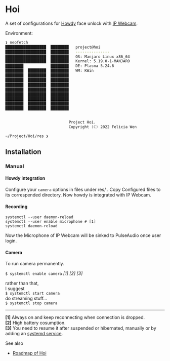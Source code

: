 # Hoi

A set of configurations for [Howdy](https://github.com/boltgolt/howdy) face unlock with [IP Webcam](https://market.android.com/details?id=com.pas.webcam).  

Environment:

```zsh
❯ neofetch
██████████████████  ████████   project@hoi 
██████████████████  ████████   --------------- 
██████████████████  ████████   OS: Manjaro Linux x86_64 
██████████████████  ████████   Kernel: 5.19.0-1-MANJARO 
████████            ████████   DE: Plasma 5.24.6 
████████  ████████  ████████   WM: KWin
████████  ████████  ████████
████████  ████████  ████████
████████  ████████  ████████
████████  ████████  ████████
████████  ████████  ████████
████████  ████████  ████████
████████  ████████  ████████
████████  ████████  ████████
                               

                            Project Hoi. 
                            Copyright (C) 2022 Felicia Wen

~/Project/Hoi/res ❯ 
```

## Installation

### Manual

#### Howdy integration  

Configure your `camera` options in files under res/ .
Copy Configured files to its correspended directory.
Now howdy is integrated with IP Webcam.  

#### Recording

```shell
systemctl --user daemon-reload
systemctl --user enable microphone # [1]
systemctl daemon-reload
```

Now the Microphone of IP Webcam will be sinked to PulseAudio once user login.

#### Camera

To run camera permanently.

`$ systemctl enable camera` *[1] [2] [3]*

rather than that,  
I suggest  
`$ systemctl start camera`  
do streaming stuff...  
`$ systemctl stop camera`  

----

**[1]** Always on and keep reconnecting when connection is dropped.  
**[2]** High battery cosumption.  
**[3]** You need to resume it after suspended or hibernated, manually or by adding an [systemd service](res/.config/systemd/user/afterhibernate.service).

See also  

- [Roadmap of Hoi](https://felicia.pages.dev/2022/07/24/howdy的安装经历/)  
